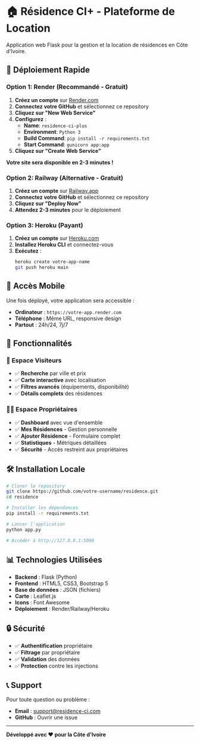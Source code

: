 # 🏠 Résidence CI+ - Plateforme de Location

Application web Flask pour la gestion et la location de résidences en Côte d'Ivoire.

## 🚀 Déploiement Rapide

### Option 1: Render (Recommandé - Gratuit)

1. **Créez un compte** sur [Render.com](https://render.com)
2. **Connectez votre GitHub** et sélectionnez ce repository
3. **Cliquez sur "New Web Service"**
4. **Configurez** :
   - **Name**: `residence-ci-plus`
   - **Environment**: `Python 3`
   - **Build Command**: `pip install -r requirements.txt`
   - **Start Command**: `gunicorn app:app`
5. **Cliquez sur "Create Web Service"**

**Votre site sera disponible en 2-3 minutes !**

### Option 2: Railway (Alternative - Gratuit)

1. **Créez un compte** sur [Railway.app](https://railway.app)
2. **Connectez votre GitHub** et sélectionnez ce repository
3. **Cliquez sur "Deploy Now"**
4. **Attendez 2-3 minutes** pour le déploiement

### Option 3: Heroku (Payant)

1. **Créez un compte** sur [Heroku.com](https://heroku.com)
2. **Installez Heroku CLI** et connectez-vous
3. **Exécutez** :
   ```bash
   heroku create votre-app-name
   git push heroku main
   ```

## 📱 Accès Mobile

Une fois déployé, votre application sera accessible :
- **Ordinateur** : `https://votre-app.render.com`
- **Téléphone** : Même URL, responsive design
- **Partout** : 24h/24, 7j/7

## 🔧 Fonctionnalités

### 👥 **Espace Visiteurs**
- ✅ **Recherche** par ville et prix
- ✅ **Carte interactive** avec localisation
- ✅ **Filtres avancés** (équipements, disponibilité)
- ✅ **Détails complets** des résidences

### 👨‍💼 **Espace Propriétaires**
- ✅ **Dashboard** avec vue d'ensemble
- ✅ **Mes Résidences** - Gestion personnelle
- ✅ **Ajouter Résidence** - Formulaire complet
- ✅ **Statistiques** - Métriques détaillées
- ✅ **Sécurité** - Accès restreint aux propriétaires

## 🛠️ Installation Locale

```bash
# Cloner le repository
git clone https://github.com/votre-username/residence.git
cd residence

# Installer les dépendances
pip install -r requirements.txt

# Lancer l'application
python app.py

# Accéder à http://127.0.0.1:5000
```

## 📊 Technologies Utilisées

- **Backend** : Flask (Python)
- **Frontend** : HTML5, CSS3, Bootstrap 5
- **Base de données** : JSON (fichiers)
- **Carte** : Leaflet.js
- **Icons** : Font Awesome
- **Déploiement** : Render/Railway/Heroku

## 🔒 Sécurité

- ✅ **Authentification** propriétaire
- ✅ **Filtrage** par propriétaire
- ✅ **Validation** des données
- ✅ **Protection** contre les injections

## 📞 Support

Pour toute question ou problème :
- **Email** : support@residence-ci.com
- **GitHub** : Ouvrir une issue

---

**Développé avec ❤️ pour la Côte d'Ivoire** 